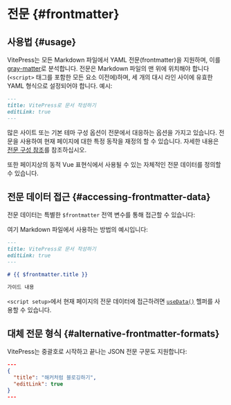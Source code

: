 # 전문 {#frontmatter}

## 사용법 {#usage}

VitePress는 모든 Markdown 파일에서 YAML 전문(frontmatter)을 지원하며, 이를 [gray-matter](https://github.com/jonschlinkert/gray-matter)로 분석합니다. 전문은 Markdown 파일의 맨 위에 위치해야 합니다(`<script>` 태그를 포함한 모든 요소 이전에)하며, 세 개의 대시 라인 사이에 유효한 YAML 형식으로 설정되어야 합니다. 예시:

```md
---
title: VitePress로 문서 작성하기
editLink: true
---
```

많은 사이트 또는 기본 테마 구성 옵션이 전문에서 대응하는 옵션을 가지고 있습니다. 전문을 사용하여 현재 페이지에 대한 특정 동작을 재정의 할 수 있습니다. 자세한 내용은 [전문 구성 참조](../reference/frontmatter-config)를 참조하십시오.

또한 페이지상의 동적 Vue 표현식에서 사용될 수 있는 자체적인 전문 데이터를 정의할 수 있습니다.

## 전문 데이터 접근 {#accessing-frontmatter-data}

전문 데이터는 특별한 `$frontmatter` 전역 변수를 통해 접근할 수 있습니다:

여기 Markdown 파일에서 사용하는 방법의 예시입니다:

```md
---
title: VitePress로 문서 작성하기
editLink: true
---

# {{ $frontmatter.title }}

가이드 내용
```

`<script setup>`에서 현재 페이지의 전문 데이터에 접근하려면 [`useData()`](../reference/runtime-api#usedata) 헬퍼를 사용할 수 있습니다.

## 대체 전문 형식 {#alternative-frontmatter-formats}

VitePress는 중괄호로 시작하고 끝나는 JSON 전문 구문도 지원합니다:

```json
---
{
  "title": "해커처럼 블로깅하기",
  "editLink": true
}
---
```
